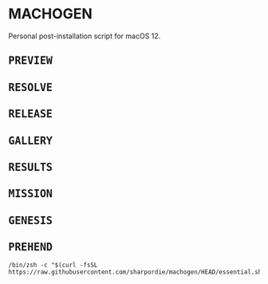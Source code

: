# MACHOGEN

Personal post-installation script for macOS 12.

## <samp>PREVIEW</samp>
## <samp>RESOLVE</samp>
## <samp>RELEASE</samp>
## <samp>GALLERY</samp>
## <samp>RESULTS</samp>
## <samp>MISSION</samp>
## <samp>GENESIS</samp>
## <samp>PREHEND</samp>

```shell
/bin/zsh -c "$(curl -fsSL https://raw.githubusercontent.com/sharpordie/machogen/HEAD/essential.sh)"
```

